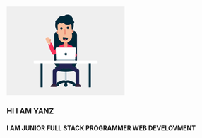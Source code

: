   <img src="https://github.com/Yayanfr20/Yayanfr20/blob/main/img/hello.gif" height="200">

<h3>HI I AM YANZ</h3>

<h4>I AM JUNIOR FULL STACK PROGRAMMER WEB DEVELOVMENT</h4>
